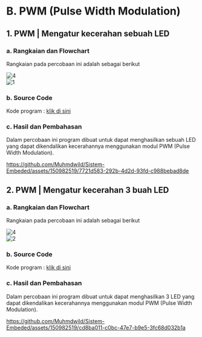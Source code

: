 # B. PWM (Pulse Width Modulation)

## 1. PWM | Mengatur kecerahan sebuah LED

### a. Rangkaian dan Flowchart
Rangkaian pada percobaan ini adalah sebagai berikut

![4](https://github.com/Muhmdwild/Sistem-Embeded/assets/150982519/397beb2c-5844-4d53-8a8f-41656c01eb46)
<br>
![1](https://github.com/Muhmdwild/Sistem-Embeded/assets/150982519/c610bc12-ed3e-4a0a-b039-e06f07451371)


### b. Source Code
Kode program : <a href="PWM/PWM_1/PWM_1.ino">klik di sini</a>

### c. Hasil dan Pembahasan
Dalam percobaan ini program dibuat untuk dapat menghasilkan sebuah LED yang dapat dikendalikan kecerahannya menggunakan modul PWM (Pulse Width Modulation).

https://github.com/Muhmdwild/Sistem-Embeded/assets/150982519/7721d583-292b-4d2d-93fd-c988bebad8de



## 2. PWM | Mengatur kecerahan 3 buah LED

### a. Rangkaian dan Flowchart
Rangkaian pada percobaan ini adalah sebagai berikut

![4](https://github.com/Muhmdwild/Sistem-Embeded/assets/150982519/397beb2c-5844-4d53-8a8f-41656c01eb46)
<br>
![2](https://github.com/Muhmdwild/Sistem-Embeded/assets/150982519/97fd4999-4f20-4050-bd60-ba675a588dad)


### b. Source Code
Kode program : <a href="PWM/PWM_2/PWM_2.ino">klik di sini</a>

### c. Hasil dan Pembahasan
Dalam percobaan ini program dibuat untuk dapat menghasilkan 3 LED yang dapat dikendalikan kecerahannya menggunakan modul PWM (Pulse Width Modulation).

https://github.com/Muhmdwild/Sistem-Embeded/assets/150982519/cd8ba011-c0bc-47e7-b9e5-3fc68d032b1a
